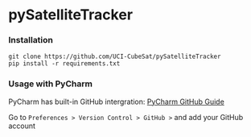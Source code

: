# pySatelliteTracker

### Installation
```
git clone https://github.com/UCI-CubeSat/pySatelliteTracker
pip install -r requirements.txt
```

### Usage with PyCharm
PyCharm has built-in GitHub intergration:
[PyCharm GitHub Guide](https://www.jetbrains.com/help/pycharm/github.html)

Go to `Preferences > Version Control > GitHub >` and add your GitHub account